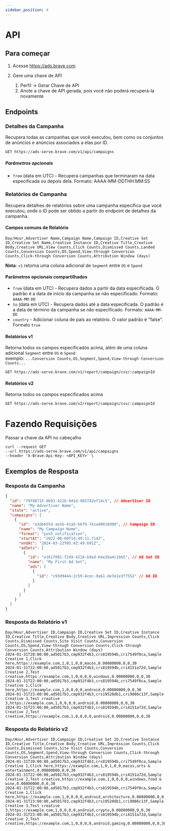 ```yaml
---
sidebar_position: 4
---
```


# API

## Para começar

1. Acesse https://ads.brave.com

2. Gere uma chave de API
   1. Perfil → Gerar Chave de API
   2. Anote a chave de API gerada, pois você não poderá recuperá-la novamente

## Endpoints

### Detalhes da Campanha

Recupera todas as campanhas que você executou, bem como os conjuntos de anúncios e anúncios associados a elas por ID.

```
GET https://ads-serve.brave.com/v1/api/campaigns
```

##### Parâmetros opcionais

- `from` (data em UTC) - Recupera campanhas que terminaram na data especificada ou depois dela. Formato: AAAA-MM-DDTHH:MM:SS

### Relatórios de Campanha

Recupera detalhes de relatórios sobre uma campanha específica que você executou, onde o ID pode ser obtido a partir do endpoint de detalhes da campanha.

#### Campos comuns de Relatório

```
Day/Hour,Advertiser Name,Campaign Name,Campaign ID,Creative Set ID,Creative Set Name,Creative Instance ID,Creative Title,Creative Body,Creative URL,View Counts,Click Counts,Dismissed Counts,Landed Counts,Conversion Counts,OS,Spend,View-through Conversion Counts,Click-through Conversion Counts,Attribution Window (days)
```

**Nota**: `v1` retorna uma coluna adicional de `Segment` entre `OS` e `Spend`

#### Parâmetros opcionais compartilhados

- `from` (data em UTC) - Recupera dados a partir da data especificada. O padrão é a data de início da campanha se não especificado. Formato: `AAAA-MM-DD`
- `to` (data em UTC) - Recupera dados até a data especificada. O padrão é a data de término da campanha se não especificado. Formato: `AAAA-MM-DD`
- `country` - Adicionar coluna de país ao relatório. O valor padrão é "false". Formato `true`

#### Relatórios v1

Retorna todos os campos especificados acima, além de uma coluna adicional `Segment` entre `OS` e `Spend` <br />
exemplo: `...Conversion Counts,OS,Segment,Spend,View-through Conversion Counts...`

```
GET https://ads-serve.brave.com/v1/report/campaign/csv/:campaignId
```

#### Relatórios v2

Retorna todos os campos especificados acima

```
GET https://ads-serve.brave.com/v2/report/campaign/csv/:campaignId
```

# Fazendo Requisições

Passar a chave da API no cabeçalho

```
curl --request GET
--url https://ads-serve.brave.com/v1/api/campaigns
--header 'X-Brave-Api-Key: <API_KEY>' \
```

## Exemplos de Resposta

### Resposta da Campanha

```json
{
  "id": "f9f88715-db91-421b-9d1d-983742ef14c5", // Advertiser ID
  "name": "My Advertiser Name",
  "state": "active",
  "campaigns": [
    {
      "id": "a3de655d-ae1b-41a5-b6f9-741a40010d00", // Campaign ID
      "name": "My Campaign Name",
      "format": "push_notification",
      "startAt": "2022-08-09T14:49:11.714Z",
      "endAt": "2024-03-22T05:42:49.691Z",
      "adSets": [
        {
          "id": "e161f081-f249-4216-b9ad-64e2ba4c1b65", // Ad Set ID
          "name": "My First Ad Set",
          "ads": [
            {
              "id": "c93d9444-2c59-4cec-9a61-de3e1e3f7552" // Ad ID
            }
          ]
        }
      ]
    }
  ]
}
```

### Resposta do Relatório v1

```
Day/Hour,Advertiser ID,Campaign ID,Creative Set ID,Creative Instance ID,Creative Title,Creative Body,Creative URL,Impression Counts,Click Counts,Dismissed Counts,Site Visit Counts,Conversion Counts,OS,Spend,View-through Conversion Counts,Click-through Conversion Counts,Attribution Window (days)
2024-01-31T20:00:00,ad5017b3,cmp932f4b3,crs819594b,cri7549f0ca,Sample Creative 1,Click here,https://example.com,1,0,1,0,0,macos,0.00800000,0,0,30 
2024-01-31T22:00:00,ad5017b3,cmp932f4b3,crs819594b,cri4151a72d,Sample Creative 2,Test creative,https://example.com,1,0,0,0,0,windows,0.00800000,0,0,30
2024-01-31T22:00:00,ad5017b3,cmp932f4b3,crs819594b,cri7549f0ca,Sample Creative 1,Click here,https://example.com,1,0,0,0,0,android,0.00800000,0,0,30
2024-01-31T23:00:00,ad5017b3,cmp932f4b3,crs19520db1,cri9086c13f,Sample Creative 3,Test creative 3,https://example.com,1,0,0,0,0,android,0.00800000,0,0,30 
2024-01-31T23:00:00,ad5017b3,cmp932f4b3,crs819594b,cri4151a72d,Sample Creative 2,Test creative,https://example.com,1,0,0,0,0,android,0.00800000,0,0,30
```

### Resposta do Relatório v2

```
Day/Hour,Advertiser ID,Campaign ID,Creative Set ID,Creative Instance ID,Creative Title,Creative Body,Creative URL,Impression Counts,Click Counts,Dismissed Counts,Site Visit Counts,Conversion Counts,OS,Segment,Spend,View-through Conversion Counts,Click-through Conversion Counts,Attribution Window (days)
2024-01-31T20:00:00,ad5017b3,cmp932f4b3,crs819594b,cri7549f0ca,Sample Creative 1,Click here,https://example.com,1,0,1,0,0,macos,arts & entertainment,0.00800000,0,0,30 
2024-01-31T22:00:00,ad5017b3,cmp932f4b3,crs819594b,cri4151a72d,Sample Creative 2,Test creative,https://example.com,1,0,0,0,0,windows,food & wine,0.00800000,0,0,30
2024-01-31T22:00:00,ad5017b3,cmp932f4b3,crs819594b,cri7549f0ca,Sample Creative 1,Click here,https://example.com,1,0,0,0,0,android,architecture,0.00800000,0,0,30
2024-01-31T23:00:00,ad5017b3,cmp932f4b3,crs19520db1,cri9086c13f,Sample Creative 3,Test creative 3,https://example.com,1,0,0,0,0,android,crypto,0.00800000,0,0,30 
2024-01-31T23:00:00,ad5017b3,cmp932f4b3,crs819594b,cri4151a72d,Sample Creative 2,Test creative,https://example.com,1,0,0,0,0,android,gaming,0.00800000,0,0,30
```